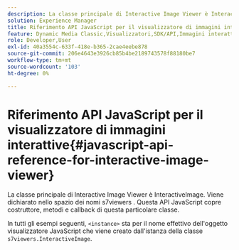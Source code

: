 ```yaml
---
description: La classe principale di Interactive Image Viewer è InteractiveImage. Viene dichiarato nello spazio dei nomi s7viewers . Questa API JavaScript copre costruttore, metodi e callback di questa particolare classe.
solution: Experience Manager
title: Riferimento API JavaScript per il visualizzatore di immagini interattive
feature: Dynamic Media Classic,Visualizzatori,SDK/API,Immagini interattive
role: Developer,User
exl-id: 40a3554c-633f-418e-b365-2cae4eebe878
source-git-commit: 206e4643e3926cb85b4be2189743578f88180be7
workflow-type: tm+mt
source-wordcount: '103'
ht-degree: 0%

---
```


# Riferimento API JavaScript per il visualizzatore di immagini interattive{#javascript-api-reference-for-interactive-image-viewer}

La classe principale di Interactive Image Viewer è InteractiveImage. Viene dichiarato nello spazio dei nomi s7viewers . Questa API JavaScript copre costruttore, metodi e callback di questa particolare classe.

In tutti gli esempi seguenti, `<instance>` sta per il nome effettivo dell&#39;oggetto visualizzatore JavaScript che viene creato dall&#39;istanza della classe `s7viewers.InteractiveImage`.
